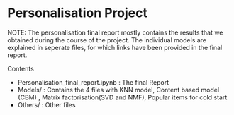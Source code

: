 # Personalisation Project 

NOTE: The personalisation final report mostly contains the results that we obtained during the course of the project. The individual models are explained in seperate files, for which links have been provided in the final report. 

Contents
- Personalisation_final_report.ipynb : The final Report
- Models/ : Contains the 4 files with KNN model, Content based model (CBM) , Matrix factorisation(SVD and NMF), Popular items for cold start
- Others/ : Other files

